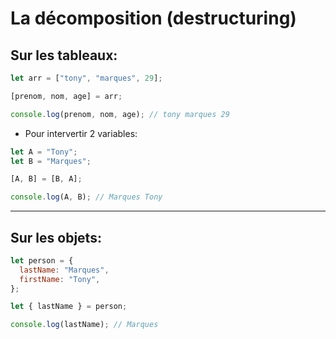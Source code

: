 # La décomposition (destructuring)

## Sur les tableaux:

```js
let arr = ["tony", "marques", 29];

[prenom, nom, age] = arr;

console.log(prenom, nom, age); // tony marques 29
```

- Pour intervertir 2 variables:

```js
let A = "Tony";
let B = "Marques";

[A, B] = [B, A];

console.log(A, B); // Marques Tony
```

---


## Sur les objets:

```js
let person = {
  lastName: "Marques",
  firstName: "Tony",
};

let { lastName } = person;

console.log(lastName); // Marques
```

